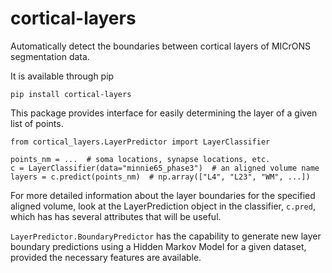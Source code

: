 # cortical-layers
Automatically detect the boundaries between cortical layers of MICrONS
segmentation data.

It is available through pip

`pip install cortical-layers`

This package provides interface for easily determining the layer of a
given list of points.

```
from cortical_layers.LayerPredictor import LayerClassifier

points_nm = ...  # soma locations, synapse locations, etc. 
c = LayerClassifier(data="minnie65_phase3")  # an aligned volume name
layers = c.predict(points_nm)  # np.array(["L4", "L23", "WM", ...]) 
```

For more detailed information about the layer boundaries for the
specified aligned volume, look at the LayerPrediction object in the
classifier, `c.pred`, which has has several attributes that will be
useful.

`LayerPredictor.BoundaryPredictor` has the capability to generate new
layer boundary predictions using a Hidden Markov Model for a given
dataset, provided the necessary features are available.
